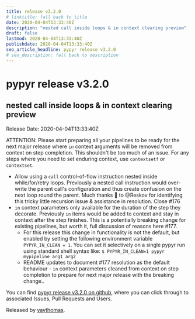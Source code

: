 ```yaml
---
title: release v3.2.0
# linktitle: fall back to title
date: 2020-04-04T13:33:40Z
description: "nested call inside loops & in context clearing preview"
draft: false
lastmod: 2020-04-04T13:33:40Z
publishdate: 2020-04-04T13:33:40Z
seo_article_headline: pypyr release v3.2.0
# seo_description: fall back to description
---
```

# pypyr release v3.2.0
## nested call inside loops & in context clearing preview
Release Date: 2020-04-04T13:33:40Z

ATTENTION: Please start preparing all your pipelines to be ready for the next major release where `in` context arguments will be removed from context on step completion. This shouldn't be too much of an issue. For any steps where you need to set enduring context, use `contextsetf` or `contextset`.

- Allow using a `call` control-of-flow instruction nested inside while/for/retry loops. Previously a nested call instruction would over-write the parent call's configuration and thus create confusion on the next loop round the parent. Much thanks 🙏 to @Reskov for identifying this tricky little recursion issue & assistance in resolution. Close #176 
- `in` context parameters only available for the duration of the step they decorate. Previously `in` items would be added to context and stay in context after the step finishes. This is a potentially breaking change for existing pipelines, but worth it, full discussion of reasons here #177. 
  - For this release this change in functionality is not the default, but enabled by setting the following environment variable `PYPYR_IN_CLEAN = 1`. You can set it selectively on a single pypyr run using standard shell syntax like:
`$ PYPYR_IN_CLEAN=1 pypyr mypipeline arg1 arg2`
  - README updates to document #177 resolution as the default behaviour - `in` context parameters cleaned from context on step completion to prepare for next major release with the breaking change..

You can find [pypyr release v3.2.0 on github](https://github.com/pypyr/pypyr/releases/tag/v3.2.0), where you can 
click through to associated Issues, Pull Requests and Users.

Released by [yaythomas](https://github.com/yaythomas).


